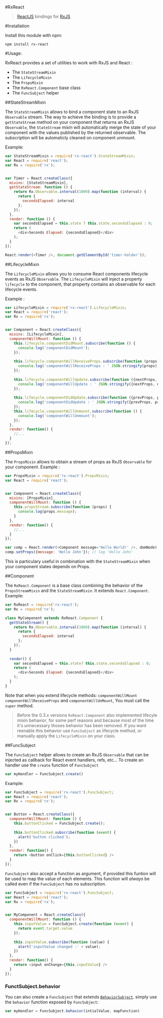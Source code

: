 #RxReact

>  [ReactJS](http://facebook.github.io/react/) bindings for [RxJS](https://github.com/Reactive-Extensions/RxJS)


#Installation

Install this module with npm: 

```
npm install rx-react
```

#Usage: 

RxReact provides a set of utilities to work with RxJS and React : 

* The `StateStreamMixin`
* The `LifecycleMixin`
* The `PropsMixin`
* The `RxReact.Component` base class
* The `FuncSubject` helper



##StateStreamMixin

The `StateStreamMixin` allows to bind a component state to an RxJS `Observable` stream. 
The way to achieve the binding is to provide a `getStateStream` method on your component that returns an RxJS `Observable`, the `StateStream` mixin will automatically merge the state of your component with the values published by the returned observable. The subscription will be automaticly cleaned on component unmount.

Example: 

```javascript
var StateStreamMixin = require('rx-react').StateStreamMixin;
var React = require('react');
var Rx = require('rx');


var Timer = React.createClass({
  mixins: [StateStreamMixin],
  getStateStream: function () {
    return Rx.Observable.interval(1000).map(function (interval) {
      return {
        secondsElapsed: interval
      };
    });
  },
  render: function () {
    var secondsElapsed = this.state ? this.state.secondsElapsed : 0;
    return (
      <div>Seconds Elapsed: {secondsElapsed}</div>
    );
  }
});

React.render(<Timer />, document.getElementById('timer-holder'));
```


##LifecycleMixin

The `LifecycleMixin` allows you to consume React components lifecycle events as RxJS `Observable`.
The `LifecycleMixin` will inject a property `lifecycle` to the component, that property contains an observable for each lifecycle events.

Example : 

```javascript
var LifecycleMixin = require('rx-react').LifecycleMixin;
var React = require('react');
var Rx = require('rx');


var Component = React.createClass({
  mixins: [LifecycleMixin],
  componentWillMount: function () {
    this.lifecycle.componentDidMount.subscribe(function () {
      console.log('componentDidMount');
    });
    
    this.lifecycle.componentWillReceiveProps.subscribe(function (props) {
      console.log('componentWillReceiveProps : ' JSON.stringify(props));
    });
    
    this.lifecycle.componentWillUpdate.subscribe(function ({nextProps, nextState}) {
      console.log('componentWillUpdate : ' JSON.stringify({nextProps, nextState}));
    });
    
    this.lifecycle.componentDidUpdate.subscribe(function ({prevProps, prevState}) {
      console.log('componentDidUpdate : ' JSON.stringify({prevProps, prevState}));
    });
    this.lifecycle.componentWillUnmount.subscribe(function () {
      console.log('componentWillUnmount');
    });
  },
  render: function() {
    //...
  }
});
```

##PropsMixin

The `PropsMixin` allows to obtain a stream of props as RxJS `Observable` for your component.
Example : 

```javascript
var PropsMixin = require('rx-react').PropsMixin;
var React = require('react');


var Component = React.createClass({
  mixins: [PropsMixin],
  componentWillMount: function () {
    this.propsStream.subscribe(function (props) {
      console.log(props.message);
    }
  },
  render: function() {
    //...
  }
});

var comp = React.render(<Component message='Hello World!' />, domNode); // log 'Hello World!'
comp.setProps({message: 'Hello John'}); // log 'Hello John'
```
This is particulary useful in combination with the `StateStreamMixin` when your component states depends on Props.


##Component

The `RxReact.Component` is a base class combining the behavior of the `PropsStreamMixin` and the `StateStreamMixin`.
It extends `React.Component`.
Example: 

```javascript
var RxReact = require('rx-react');
var Rx = require('rx');

class MyComponent extends RxReact.Component {
  getStateStream() {
    return Rx.Observable.interval(1000).map(function (interval) {
      return {
        secondsElapsed: interval
      };
    });
  }
  
  render() {
    var secondsElapsed = this.state? this.state.secondsElapsed : 0;
    return (
      <div>Seconds Elapsed: {secondsElapsed}</div>
    );
  }
}
```
Note that when you extend lifecycle methods: `componentWillMount` `componentWillReceiveProps` and `componentWillUnMount`, You must call the `super` method.

> Before the 0.3.x versions `RxReact.Component` also implemented lifecyle mixin behavior, for some perf reasons and because most of the time it's unnecessary thoses behavior has been removed. 
> If you want reenable this behavior  use `FuncSubject` as lifecycle method, or manually apply the `LifecycleMixin` on your class.

##FuncSubject

The `FuncSubject` helper allows to create an RxJS `Observable` that can be injected as callback for React event handlers, refs, etc...
To create an handler use the `create` function of `FuncSubject`

```javascript
var myHandler = FuncSubject.create()
```

Example: 

```javascript
var FuncSubject = require('rx-react').FuncSubject;
var React = require('react');
var Rx = require('rx');


var Button = React.createClass({
  componentWillMount: function () {
    this.buttonClicked = FuncSubject.create();
    
    this.buttonClicked.subscribe(function (event) {
      alert('button clicked');
    })
  },
  render: function() {
    return <button onClick={this.buttonClicked} />
  }
});
```

`FuncSubject` also accept a function as argument,  if provided this funtion will be used to map the value of each elements.
This function will *always* be called even if the `FuncSubject` has no subscription.

```javascript
var FuncSubject = require('rx-react').FuncSubject;
var React = require('react');
var Rx = require('rx');


var MyComponent = React.createClass({
  componentWillMount: function () {
    this.inputValue = FuncSubject.create(function (event) {
      return event.target.value
    });
    
    this.inputValue.subscribe(function (value) {
      alert('inputValue changed :' + value);
    })
  },
  render: function() {
    return <input onChange={this.inputValue} />
  }
});
```

### FunctSubject.behavior

You can also create a `FuncSubject` that extends [`BehaviorSubject`](https://github.com/Reactive-Extensions/RxJS/blob/master/doc/api/subjects/behaviorsubject.md). simply use the `behavior` function exposed by `FuncSubject`: 


```javascript
var myHandler = FuncSubject.behavior(intialValue, mapFunction)
```
